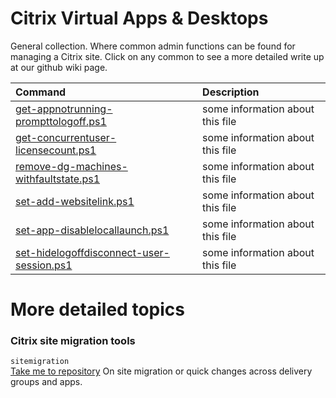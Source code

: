 # Citrix Virtual Apps & Desktops
General collection. Where common admin functions can be found for managing a Citrix site. Click on any common to see a more detailed write up at our github wiki page.

| Command | Description |
| :--- | :--- |
| [get-appnotrunning-prompttologoff.ps1]() | some information about this file |
| [get-concurrentuser-licensecount.ps1]() | some information about this file |
| [remove-dg-machines-withfaultstate.ps1]() | some information about this file |
| [set-add-websitelink.ps1]() | some information about this file |
| [set-app-disablelocallaunch.ps1]() | some information about this file |
| [set-hidelogoffdisconnect-user-session.ps1]() | some information about this file |

# More detailed topics
### Citrix site migration tools <br>
`sitemigration` <br>
[Take me to repository](sitemigration)
On site migration or quick changes across delivery groups and apps. <br>
